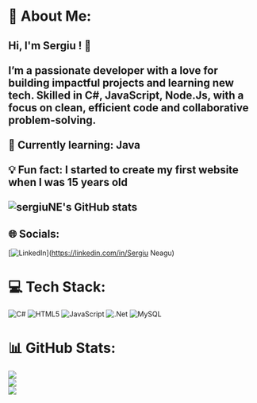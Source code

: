 # 💫 About Me:
## Hi, I'm Sergiu ! 👋<br><br>I’m a passionate developer with a love for building impactful projects and learning new tech. Skilled in C#, JavaScript, Node.Js, with a focus on clean, efficient code and collaborative problem-solving.<br><br>🌱 Currently learning: Java<br><br>💡 Fun fact: I started to create my first website when I was 15 years old<br><br>![sergiuNE's GitHub stats](https://github-readme-stats.vercel.app/api?username=sergiuNE&theme=dark&show_icons=true)


## 🌐 Socials:
[![LinkedIn](https://img.shields.io/badge/LinkedIn-%230077B5.svg?logo=linkedin&logoColor=white)](https://linkedin.com/in/Sergiu Neagu) 

# 💻 Tech Stack:
![C#](https://img.shields.io/badge/c%23-%23239120.svg?style=for-the-badge&logo=csharp&logoColor=white) ![HTML5](https://img.shields.io/badge/html5-%23E34F26.svg?style=for-the-badge&logo=html5&logoColor=white) ![JavaScript](https://img.shields.io/badge/javascript-%23323330.svg?style=for-the-badge&logo=javascript&logoColor=%23F7DF1E) ![.Net](https://img.shields.io/badge/.NET-5C2D91?style=for-the-badge&logo=.net&logoColor=white) ![MySQL](https://img.shields.io/badge/mysql-4479A1.svg?style=for-the-badge&logo=mysql&logoColor=white)
# 📊 GitHub Stats:
![](https://github-readme-stats.vercel.app/api?username=sergiuNE&theme=dark&hide_border=false&include_all_commits=false&count_private=false)<br/>
![](https://github-readme-streak-stats.herokuapp.com/?user=sergiuNE&theme=dark&hide_border=false)<br/>
![](https://github-readme-stats.vercel.app/api/top-langs/?username=sergiuNE&theme=dark&hide_border=false&include_all_commits=false&count_private=false&layout=compact)
